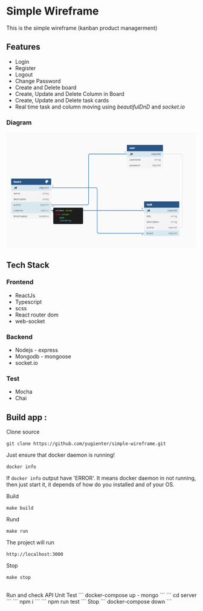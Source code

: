 # Simple Wireframe
This is the simple wireframe (kanban product managerment)

## Features
- Login
- Register
- Logout
- Change Password
- Create and Delete board
- Create, Update and Delete Column in Board
- Create, Update and Delete task cards
- Real time task and column moving using *beautifulDnD* and *socket.io*

### Diagram
![diagram](https://github.com/yugienter/simple-wireframe/blob/master/dbImage/dbdiagram.png)

## Tech Stack
### Frontend
- ReactJs
- Typescript
- scss
- React router dom
- web-socket

### Backend
- Nodejs - express
- Mongodb - mongoose
- socket.io

### Test
- Mocha
- Chai

## Build app :
Clone source 
```
git clone https://github.com/yugienter/simple-wireframe.git
```
Just ensure that docker daemon is running!

```
docker info
```
If ```docker info``` output have 'ERROR'.
It means docker daemon in not running, then just start it, it depends of how do you installed and of your OS.

Build 
```
make build
```

Rund
```
make run
```
The project will run 
```
http://localhost:3000
```

Stop
```
make stop
```
<br/>
Run and check API Unit Test
```
docker-compose up - mongo
```
```
cd server
```
```
npm i 
```
```
npm run test
```
Stop 
```
docker-compose down
```
